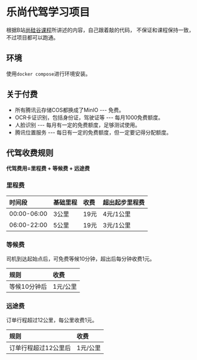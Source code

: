 # 乐尚代驾学习项目

根据B站[尚硅谷课程](https://www.bilibili.com/video/BV1nW421R7qJ)所讲述的内容，自己跟着敲的代码，
不保证和课程保持一致，不过项目都可以跑通。

## 环境

使用`docker compose`进行环境安装。

## 关于付费

* 所有腾讯云存储COS都换成了MinIO --- 免费。
* OCR卡证识别，包括身份证，驾驶证等 --- 每月1000免费额度。
* 人脸识别 --- 每月有一定的免费额度，足够测试使用。
* 腾讯位置服务 --- 每日有一定的免费额度，但一定要记得分配额度。

## 代驾收费规则

**代驾费用=里程费 + 等候费 + 远途费**

### 里程费

| 时间段         | 基础里程 | 收费  | 超出起步里程费 |
|:------------|:-----|:----|:--------|
| 00:00-06:00 | 3公里  | 19元 | 4元/1公里  |
| 06:00-22:00 | 5公里  | 19元 | 3元/1公里  |

### 等候费

司机到达起始点后，可免费等候10分钟，超出后每分钟收费1元。

| 规则      | 收费    |
|:--------|:------|
| 等候10分钟后 | 1元/公里 |

### 远途费

订单行程超过12公里，每公里收费1元。

| 规则          | 收费    |
|:------------|:------|
| 订单行程超过12公里后 | 1元/公里 |